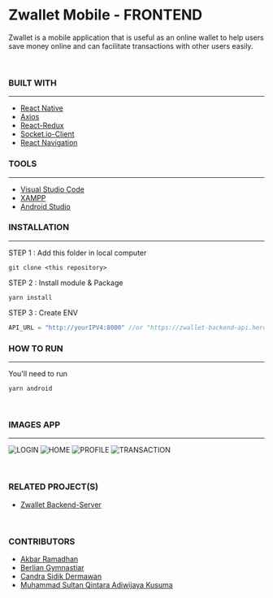 # **Zwallet Mobile - FRONTEND**

Zwallet is a mobile application that is useful as an online wallet to help users save money online and can facilitate transactions with other users easily.

<br>

### **BUILT WITH**

---

- [React Native](https://reactnative.dev/docs/getting-started)
- [Axios](https://www.npmjs.com/package/axios)
- [React-Redux](https://react-redux.js.org/)
- [Socket.io-Client](https://socket.io/docs/v4/client-api/)
- [React Navigation](https://reactnavigation.org/)

### **TOOLS**

---

- [Visual Studio Code](https://code.visualstudio.com/)
- [XAMPP](https://www.apachefriends.org/index.html)
- [Android Studio](https://developer.android.com/studio)

### **INSTALLATION**

---

STEP 1 : Add this folder in local computer

```
git clone <this repository>
```

STEP 2 : Install module & Package

```
yarn install
```

STEP 3 : Create ENV

```javascript
API_URL = "http://yourIPV4:8000" //or "https://zwallet-backend-api.herokuapp.com"
```

### **HOW TO RUN**

---

You'll need to run

```
yarn android
```

<br>

### **IMAGES APP**

---
![LOGIN](/src/assets/img/1.png "Login")
![HOME](/src/assets/img/2.png "Home")
![PROFILE](/src/assets/img/3.png "Profile")
![TRANSACTION](/src/assets/img/4.png "Transaction")

  <br>

### **RELATED PROJECT(S)**

- [Zwallet Backend-Server](https://github.com/sulthanqintara/Zwallet-b-23-server)

<br>

### **CONTRIBUTORS**

- [Akbar Ramadhan](https://github.com/akbrrmdhn)
- [Berlian Gymnastiar](https://github.com/Berliangymnastiar)
- [Candra Sidik Dermawan](https://github.com/candrasdkd)
- [Muhammad Sultan Qintara Adiwijaya Kusuma](https://github.com/sulthanqintara)
